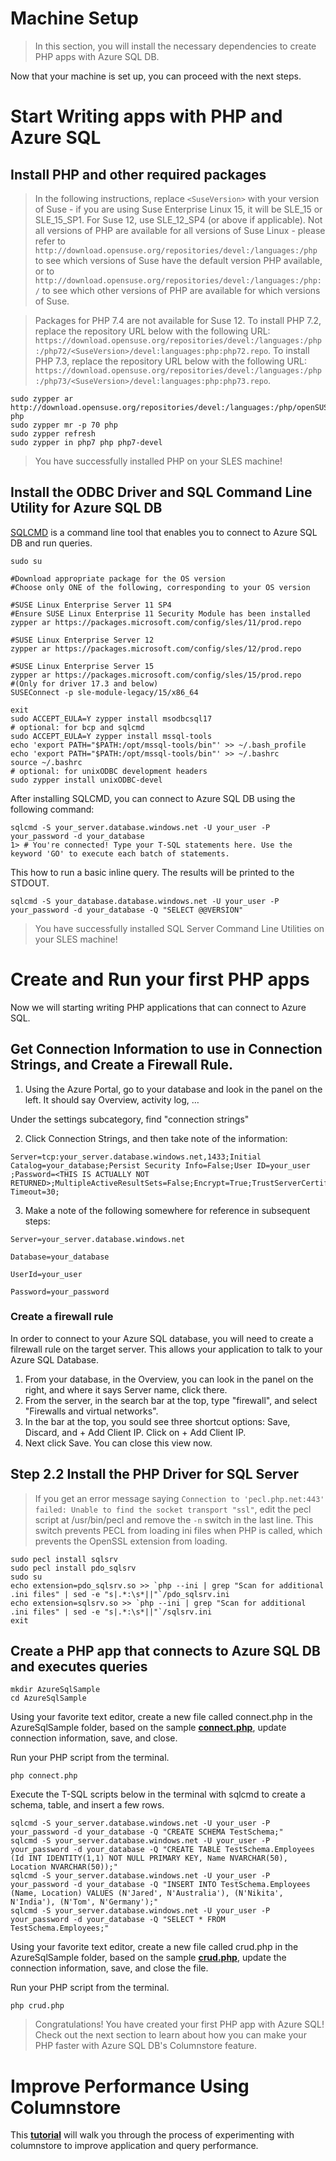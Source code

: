 # Machine Setup

> In this section, you will install the necessary dependencies to create PHP apps with Azure SQL DB.


Now that your machine is set up, you can proceed with the next steps.

# Start Writing apps with PHP and Azure SQL

## Install PHP and other required packages

> In the following instructions, replace `<SuseVersion>` with your version of Suse - if you are using Suse Enterprise Linux 15, it will be SLE_15 or SLE_15_SP1. For Suse 12, use SLE_12_SP4 (or above if applicable). Not all versions of PHP are available for all versions of Suse Linux - please refer to `http://download.opensuse.org/repositories/devel:/languages:/php` to see which versions of Suse have the default version PHP available, or to `http://download.opensuse.org/repositories/devel:/languages:/php:/` to see which other versions of PHP are available for which versions of Suse.

> Packages for PHP 7.4 are not available for Suse 12. To install PHP 7.2, replace the repository URL below with the following URL: `https://download.opensuse.org/repositories/devel:/languages:/php:/php72/<SuseVersion>/devel:languages:php:php72.repo`. To install PHP 7.3, replace the repository URL below with the following URL: `https://download.opensuse.org/repositories/devel:/languages:/php:/php73/<SuseVersion>/devel:languages:php:php73.repo`.

```terminal
sudo zypper ar http://download.opensuse.org/repositories/devel:/languages:/php/openSUSE_Leap_15.1/ php
sudo zypper mr -p 70 php
sudo zypper refresh
sudo zypper in php7 php php7-devel
```

> You have successfully installed PHP on your SLES machine! 

## Install the ODBC Driver and SQL Command Line Utility for Azure SQL DB
[SQLCMD](https://docs.microsoft.com/sql/linux/sql-server-linux-connect-and-query-sqlcmd) is a command line tool that enables you to connect to Azure SQL DB and run queries.

```terminal
sudo su

#Download appropriate package for the OS version
#Choose only ONE of the following, corresponding to your OS version

#SUSE Linux Enterprise Server 11 SP4
#Ensure SUSE Linux Enterprise 11 Security Module has been installed 
zypper ar https://packages.microsoft.com/config/sles/11/prod.repo

#SUSE Linux Enterprise Server 12
zypper ar https://packages.microsoft.com/config/sles/12/prod.repo

#SUSE Linux Enterprise Server 15
zypper ar https://packages.microsoft.com/config/sles/15/prod.repo
#(Only for driver 17.3 and below)
SUSEConnect -p sle-module-legacy/15/x86_64

exit
sudo ACCEPT_EULA=Y zypper install msodbcsql17
# optional: for bcp and sqlcmd
sudo ACCEPT_EULA=Y zypper install mssql-tools
echo 'export PATH="$PATH:/opt/mssql-tools/bin"' >> ~/.bash_profile
echo 'export PATH="$PATH:/opt/mssql-tools/bin"' >> ~/.bashrc
source ~/.bashrc
# optional: for unixODBC development headers
sudo zypper install unixODBC-devel
```

After installing SQLCMD, you can connect to Azure SQL DB using the following command:

```terminal
sqlcmd -S your_server.database.windows.net -U your_user -P your_password -d your_database
1> # You're connected! Type your T-SQL statements here. Use the keyword 'GO' to execute each batch of statements.
```

This how to run a basic inline query. The results will be printed to the STDOUT.

```terminal
sqlcmd -S your_database.database.windows.net -U your_user -P your_password -d your_database -Q "SELECT @@VERSION"
```

> You have successfully installed SQL Server Command Line Utilities on your SLES machine! 

# Create and Run your first PHP apps

Now we will starting writing PHP applications that can connect to Azure SQL.

## Get Connection Information to use in Connection Strings, and Create a Firewall Rule.

1. Using the Azure Portal, go to your database and look in the panel on the left.  It should say Overview, activity log, …

Under the settings subcategory, find "connection strings"

2. Click Connection Strings, and then take note of the information:  

 ```results
Server=tcp:your_server.database.windows.net,1433;Initial Catalog=your_database;Persist Security Info=False;User ID=your_user ;Password=<THIS IS ACTUALLY NOT RETURNED>;MultipleActiveResultSets=False;Encrypt=True;TrustServerCertificate=False;Connection Timeout=30;
 ```

3. Make a note of the following somewhere for reference in subsequent steps:

 ```results
Server=your_server.database.windows.net

Database=your_database

UserId=your_user

Password=your_password
```

### Create a firewall rule

In order to connect to your Azure SQL database, you will need to create a filrewall rule on the target server.  This allows your application to talk to your Azure SQL Database.

1.  From your database, in the Overview, you can look in the panel on the right, and where it says Server name, click there.
1.  From the server, in the search bar at the top, type "firewall", and select "Firewalls and virtual networks".
1.  In the bar at the top, you sould see three shortcut options: Save, Discard, and + Add Client IP.  Click on + Add Client IP.
1.  Next click Save.  You can close this view now.

## Step 2.2 Install the PHP Driver for SQL Server

> If you get an error message saying `Connection to 'pecl.php.net:443' failed: Unable to find the socket transport "ssl"`, edit the pecl script at /usr/bin/pecl and remove the `-n` switch in the last line. This switch prevents PECL from loading ini files when PHP is called, which prevents the OpenSSL extension from loading.

```terminal
sudo pecl install sqlsrv
sudo pecl install pdo_sqlsrv
sudo su
echo extension=pdo_sqlsrv.so >> `php --ini | grep "Scan for additional .ini files" | sed -e "s|.*:\s*||"`/pdo_sqlsrv.ini
echo extension=sqlsrv.so >> `php --ini | grep "Scan for additional .ini files" | sed -e "s|.*:\s*||"`/sqlsrv.ini
exit
```

## Create a PHP app that connects to Azure SQL DB and executes queries

```terminal
mkdir AzureSqlSample
cd AzureSqlSample
```

Using your favorite text editor, create a new file called connect.php in the AzureSqlSample folder, based on the sample [**connect.php**](https://github.com/Azure-Samples/AzureSqlGettingStartedSamples/blob/master/php/Unix-based/AzureSqlSample/connect.php), update connection information, save, and close.

Run your PHP script from the terminal.

```terminal
php connect.php
```
Execute the T-SQL scripts below in the terminal with sqlcmd to create a schema, table, and insert a few rows.

```terminal
sqlcmd -S your_server.database.windows.net -U your_user -P your_password -d your_database -Q "CREATE SCHEMA TestSchema;"
sqlcmd -S your_server.database.windows.net -U your_user -P your_password -d your_database -Q "CREATE TABLE TestSchema.Employees (Id INT IDENTITY(1,1) NOT NULL PRIMARY KEY, Name NVARCHAR(50), Location NVARCHAR(50));"
sqlcmd -S your_server.database.windows.net -U your_user -P your_password -d your_database -Q "INSERT INTO TestSchema.Employees (Name, Location) VALUES (N'Jared', N'Australia'), (N'Nikita', N'India'), (N'Tom', N'Germany');"
sqlcmd -S your_server.database.windows.net -U your_user -P your_password -d your_database -Q "SELECT * FROM TestSchema.Employees;"
```

Using your favorite text editor, create a new file called crud.php in the AzureSqlSample folder, based on the sample [**crud.php**](https://github.com/Azure-Samples/AzureSqlGettingStartedSamples/blob/master/php/Unix-based/AzureSqlSample/crud.php), update the connection information, save, and close the file.


Run your PHP script from the terminal.

```terminal
php crud.php
```


> Congratulations! You have created your first PHP app with Azure SQL! Check out the next section to learn about how you can make your PHP faster with Azure SQL DB's Columnstore feature.

# Improve Performance Using Columnstore

This [**tutorial**](https://github.com/Azure-Samples/AzureSqlGettingStartedSamples/blob/master/php/Unix-based/Columnstore.md) will walk you through the process of experimenting with columnstore to improve application and query performance.


